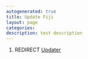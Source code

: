 ```yaml
---
autogenerated: true
title: Update Fiji
layout: page
categories: 
description: test description
---
```


1.  REDIRECT [Updater](Updater)
